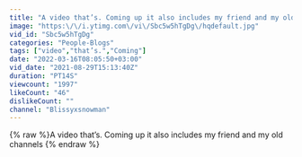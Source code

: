 ```yaml
---
title: "A video that’s. Coming up it also includes my friend and my old channels"
image: "https:\/\/i.ytimg.com\/vi\/Sbc5w5hTgDg\/hqdefault.jpg"
vid_id: "Sbc5w5hTgDg"
categories: "People-Blogs"
tags: ["video","that’s.","Coming"]
date: "2022-03-16T08:05:50+03:00"
vid_date: "2021-08-29T15:13:40Z"
duration: "PT14S"
viewcount: "1997"
likeCount: "46"
dislikeCount: ""
channel: "Blissyxsnowman"
---
```

{% raw %}A video that’s. Coming up it also includes my friend and my old channels {% endraw %}
